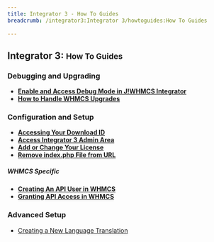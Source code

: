 ```yaml
---
title: Integrator 3 - How To Guides
breadcrumb: /integrator3:Integrator 3/howtoguides:How To Guides
 
---
```


## Integrator 3: <small>How To Guides</small>

### Debugging and Upgrading

* **[Enable and Access Debug Mode in J!WHMCS Integrator](jwhmcs/howtoguides/enabledebugmode.md)**
* **[How to Handle WHMCS Upgrades](jwhmcs/howtoguides/whmcsupgrades.md)**


### Configuration and Setup

* **[Accessing Your Download ID](common/accessdownloadid.md)**
* **[Access Integrator 3 Admin Area](integrator3/howtoguides/accessadminarea.md)**
* **[Add or Change Your License](integrator3/howtoguides/licensechange.md)**
* **[Remove index.php File from URL](integrator3/howtoguides/removeindexfile.md)**

##### WHMCS Specific

* **[Creating An API User in WHMCS](common/createapiuser.md)**
* **[Granting API Access in WHMCS](common/grantapiaccess.md)**


### Advanced Setup

* [Creating a New Language Translation](integrator3/howtoguides/createnewlanguage.md)
